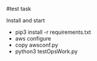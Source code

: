 #test task 

Install and start
 
- pip3 install -r requirements.txt
- aws configure
- copy awsconf.py
- python3 testOpsWork.py 

